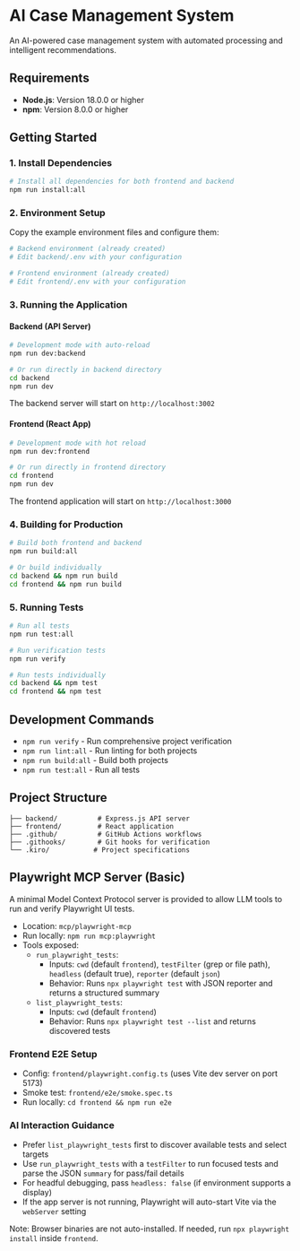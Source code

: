 # AI Case Management System

An AI-powered case management system with automated processing and intelligent recommendations.

## Requirements

- **Node.js**: Version 18.0.0 or higher
- **npm**: Version 8.0.0 or higher

## Getting Started

### 1. Install Dependencies

```bash
# Install all dependencies for both frontend and backend
npm run install:all
```

### 2. Environment Setup

Copy the example environment files and configure them:

```bash
# Backend environment (already created)
# Edit backend/.env with your configuration

# Frontend environment (already created)  
# Edit frontend/.env with your configuration
```

### 3. Running the Application

#### Backend (API Server)
```bash
# Development mode with auto-reload
npm run dev:backend

# Or run directly in backend directory
cd backend
npm run dev
```

The backend server will start on `http://localhost:3002`

#### Frontend (React App)
```bash
# Development mode with hot reload
npm run dev:frontend

# Or run directly in frontend directory
cd frontend
npm run dev
```

The frontend application will start on `http://localhost:3000`

### 4. Building for Production

```bash
# Build both frontend and backend
npm run build:all

# Or build individually
cd backend && npm run build
cd frontend && npm run build
```

### 5. Running Tests

```bash
# Run all tests
npm run test:all

# Run verification tests
npm run verify

# Run tests individually
cd backend && npm test
cd frontend && npm test
```

## Development Commands

- `npm run verify` - Run comprehensive project verification
- `npm run lint:all` - Run linting for both projects
- `npm run build:all` - Build both projects
- `npm run test:all` - Run all tests

## Project Structure

```
├── backend/          # Express.js API server
├── frontend/         # React application
├── .github/          # GitHub Actions workflows
├── .githooks/        # Git hooks for verification
└── .kiro/           # Project specifications
```

## Playwright MCP Server (Basic)

A minimal Model Context Protocol server is provided to allow LLM tools to run and verify Playwright UI tests.

- Location: `mcp/playwright-mcp`
- Run locally: `npm run mcp:playwright`
- Tools exposed:
  - `run_playwright_tests`:
    - Inputs: `cwd` (default `frontend`), `testFilter` (grep or file path), `headless` (default true), `reporter` (default `json`)
    - Behavior: Runs `npx playwright test` with JSON reporter and returns a structured summary
  - `list_playwright_tests`:
    - Inputs: `cwd` (default `frontend`)
    - Behavior: Runs `npx playwright test --list` and returns discovered tests

### Frontend E2E Setup

- Config: `frontend/playwright.config.ts` (uses Vite dev server on port 5173)
- Smoke test: `frontend/e2e/smoke.spec.ts`
- Run locally: `cd frontend && npm run e2e`

### AI Interaction Guidance

- Prefer `list_playwright_tests` first to discover available tests and select targets
- Use `run_playwright_tests` with a `testFilter` to run focused tests and parse the JSON `summary` for pass/fail details
- For headful debugging, pass `headless: false` (if environment supports a display)
- If the app server is not running, Playwright will auto-start Vite via the `webServer` setting

Note: Browser binaries are not auto-installed. If needed, run `npx playwright install` inside `frontend`.